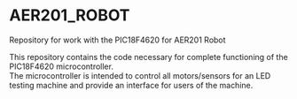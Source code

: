 AER201_ROBOT
============

Repository for work with the PIC18F4620 for AER201 Robot

This repository contains the code necessary for complete functioning of the PIC18F4620 microcontroller.  
The microcontroller is intended to control all motors/sensors for an LED testing machine and provide an interface
for users of the machine.
